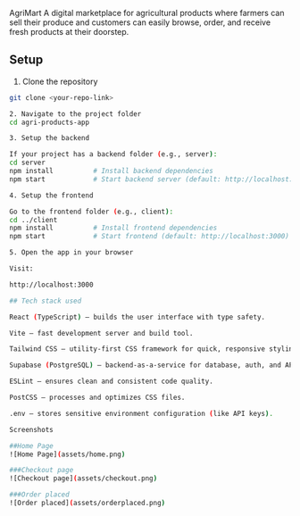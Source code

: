 AgriMart
A digital marketplace for agricultural products where farmers can sell their produce and customers can easily browse, order, and receive fresh products at their doorstep.

## Setup

1. Clone the repository
```bash
git clone <your-repo-link>

2. Navigate to the project folder
cd agri-products-app

3. Setup the backend

If your project has a backend folder (e.g., server):
cd server
npm install          # Install backend dependencies
npm start            # Start backend server (default: http://localhost:5000)

4. Setup the frontend

Go to the frontend folder (e.g., client):
cd ../client
npm install          # Install frontend dependencies
npm start            # Start frontend (default: http://localhost:3000)

5. Open the app in your browser

Visit:

http://localhost:3000

## Tech stack used

React (TypeScript) – builds the user interface with type safety.

Vite – fast development server and build tool.

Tailwind CSS – utility-first CSS framework for quick, responsive styling.

Supabase (PostgreSQL) – backend-as-a-service for database, auth, and APIs.

ESLint – ensures clean and consistent code quality.

PostCSS – processes and optimizes CSS files.

.env – stores sensitive environment configuration (like API keys).

Screenshots

##Home Page
![Home Page](assets/home.png)

###Checkout page
![Checkout page](assets/checkout.png)

###Order placed
![Order placed](assets/orderplaced.png)